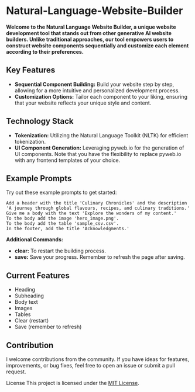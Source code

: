 # Natural-Language-Website-Builder

**Welcome to the Natural Language Website Builder, a unique website development tool that stands out from other generative AI website builders. Unlike traditional approaches, our tool empowers users to construct website components sequentially and customize each element according to their preferences.**

## Key Features

* **Sequential Component Building:** Build your website step by step, allowing for a more intuitive and personalized development process.
* **Customization Options:** Tailor each component to your liking, ensuring that your website reflects your unique style and content.

## Technology Stack

* **Tokenization:** Utilizing the Natural Language Toolkit (NLTK) for efficient tokenization.
* **UI Component Generation:** Leveraging pyweb.io for the generation of UI components. Note that you have the flexibility to replace pyweb.io with any frontend templates of your choice.

## Example Prompts

Try out these example prompts to get started:

```plaintext
Add a header with the title 'Culinary Chronicles' and the description 'A journey through global flavours, recipes, and culinary traditions.'
Give me a body with the text 'Explore the wonders of my content.'
To the body add the image 'hero_image.png'.
To the body add the table 'sample_csv.csv'.
In the footer, add the title 'Acknowledgments.'
```

**Additional Commands:**

* **clear:** To restart the building process.
* **save:** Save your progress. Remember to refresh the page after saving.

## Current Features

* Heading
* Subheading
* Body text
* Images
* Tables
* Clear (restart)
* Save (remember to refresh)

## Contribution
I welcome contributions from the community. If you have ideas for features, improvements, or bug fixes, feel free to open an issue or submit a pull request.

License
This project is licensed under the [MIT License](LICENSE).
